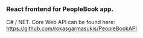 ### React frontend for PeopleBook app.

C# / NET. Core Web API can be found here:
https://github.com/rokasgarmasukis/PeopleBookAPI